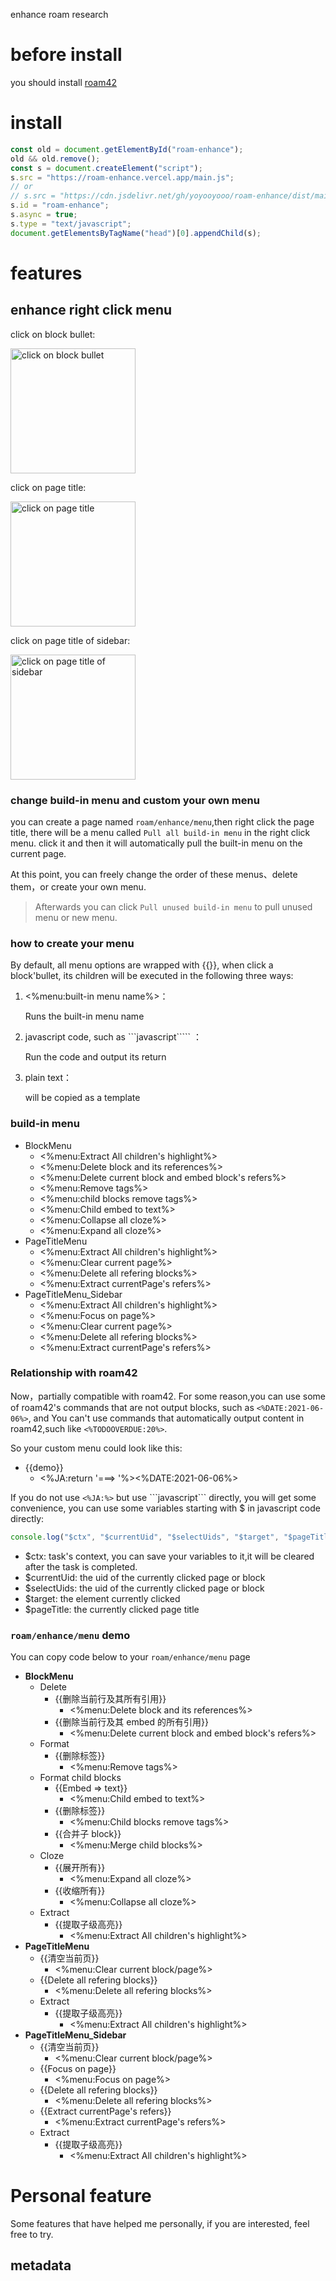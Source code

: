 enhance roam research

# before install

you should install [roam42](https://roamresearch.com/#/app/roamhacker/page/jI-X_cwaf)

# install

```js
const old = document.getElementById("roam-enhance");
old && old.remove();
const s = document.createElement("script");
s.src = "https://roam-enhance.vercel.app/main.js";
// or
// s.src = "https://cdn.jsdelivr.net/gh/yoyooyooo/roam-enhance/dist/main.js";
s.id = "roam-enhance";
s.async = true;
s.type = "text/javascript";
document.getElementsByTagName("head")[0].appendChild(s);
```

# features

## enhance right click menu

click on block bullet:

<img src="http://github.com/yoyooyooo/roam-enhance/blob/master/images/1.png?raw=true" width="200" alt="click on block bullet"/>

click on page title:

<img src="http://github.com/yoyooyooo/roam-enhance/blob/master/images/2.png?raw=true" width="200" alt="click on page title"/>

click on page title of sidebar:

<img src="http://github.com/yoyooyooo/roam-enhance/blob/master/images/3.png?raw=true" width="200" alt="click on page title of sidebar"/>

### change build-in menu and custom your own menu

you can create a page named `roam/enhance/menu`,then right click the page title, there will be a menu called `Pull all build-in menu` in the right click menu.
click it and then it will automatically pull the built-in menu on the current page.

At this point, you can freely change the order of these menus、delete them，or create your own menu.

> Afterwards you can click `Pull unused build-in menu` to pull unused menu or new menu.

### how to create your menu

By default, all menu options are wrapped with {{}}, when click a block'bullet, its children will be executed in the following three ways:

1. <%menu:built-in menu name%>：

   Runs the built-in menu name

2. javascript code, such as ```javascript````` ：

   Run the code and output its return

3. plain text：

   will be copied as a template

### build-in menu

- BlockMenu
  - <%menu:Extract All children's highlight%>
  - <%menu:Delete block and its references%>
  - <%menu:Delete current block and embed block's refers%>
  - <%menu:Remove tags%>
  - <%menu:child blocks remove tags%>
  - <%menu:Child embed to text%>
  - <%menu:Collapse all cloze%>
  - <%menu:Expand all cloze%>
- PageTitleMenu
  - <%menu:Extract All children's highlight%>
  - <%menu:Clear current page%>
  - <%menu:Delete all refering blocks%>
  - <%menu:Extract currentPage's refers%>
- PageTitleMenu_Sidebar
  - <%menu:Extract All children's highlight%>
  - <%menu:Focus on page%>
  - <%menu:Clear current page%>
  - <%menu:Delete all refering blocks%>
  - <%menu:Extract currentPage's refers%>

### Relationship with roam42

Now，partially compatible with roam42. For some reason,you can use some of roam42's commands that are not output blocks, such as `<%DATE:2021-06-06%>`, and You can't use commands that automatically output content in roam42,such like `<%TODOOVERDUE:20%>`.

So your custom menu could look like this:

- {{demo}}
  - <%JA:return '===> '%><%DATE:2021-06-06%>

If you do not use `<%JA:%>` but use \`\`\`javascript\`\`\` directly, you will get some convenience, you can use some variables starting with $ in javascript code directly:

```javascript
console.log("$ctx", "$currentUid", "$selectUids", "$target", "$pageTitle");
```

- $ctx: task's context, you can save your variables to it,it will be cleared after the task is completed.
- $currentUid: the uid of the currently clicked page or block
- $selectUids: the uid of the currently clicked page or block
- $target: the element currently clicked
- $pageTitle: the currently clicked page title

### `roam/enhance/menu` demo

You can copy code below to your `roam/enhance/menu` page

- **BlockMenu**
  - Delete
    - {{删除当前行及其所有引用}}
      - <%menu:Delete block and its references%>
    - {{删除当前行及其 embed 的所有引用}}
      - <%menu:Delete current block and embed block's refers%>
  - Format
    - {{删除标签}}
      - <%menu:Remove tags%>
  - Format child blocks
    - {{Embed => text}}
      - <%menu:Child embed to text%>
    - {{删除标签}}
      - <%menu:Child blocks remove tags%>
    - {{合并子 block}}
      - <%menu:Merge child blocks%>
  - Cloze
    - {{展开所有}}
      - <%menu:Expand all cloze%>
    - {{收缩所有}}
      - <%menu:Collapse all cloze%>
  - Extract
    - {{提取子级高亮}}
      - <%menu:Extract All children's highlight%>
- **PageTitleMenu**
  - {{清空当前页}}
    - <%menu:Clear current block/page%>
  - {{Delete all refering blocks}}
    - <%menu:Delete all refering blocks%>
  - Extract
    - {{提取子级高亮}}
      - <%menu:Extract All children's highlight%>
- **PageTitleMenu_Sidebar**
  - {{清空当前页}}
    - <%menu:Clear current block/page%>
  - {{Focus on page}}
    - <%menu:Focus on page%>
  - {{Delete all refering blocks}}
    - <%menu:Delete all refering blocks%>
  - {{Extract currentPage's refers}}
    - <%menu:Extract currentPage's refers%>
  - Extract
    - {{提取子级高亮}}
      - <%menu:Extract All children's highlight%>

# Personal feature

Some features that have helped me personally, if you are interested, feel free to try.

## metadata

```

```
